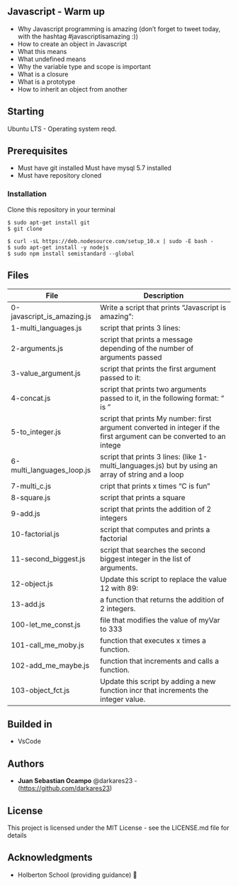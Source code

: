 ## Javascript - Warm up

- Why Javascript programming is amazing (don’t forget to tweet today, with the hashtag #javascriptisamazing :))
- How to create an object in Javascript
- What this means
- What undefined means
- Why the variable type and scope is important
- What is a closure
- What is a prototype
- How to inherit an object from another

## Starting
Ubuntu LTS - Operating system reqd.

## Prerequisites

- Must have git installed
Must have mysql 5.7 installed
- Must have repository cloned


### Installation
Clone this repository in your terminal
```
$ sudo apt-get install git
$ git clone
```
```
$ curl -sL https://deb.nodesource.com/setup_10.x | sudo -E bash -
$ sudo apt-get install -y nodejs
$ sudo npm install semistandard --global
```
## Files
| File | Description |
| ------------- | ------------- |
| 0-javascript_is_amazing.js |  Write a script that prints “Javascript is amazing”:  |
| 1-multi_languages.js  | script that prints 3 lines:  |
| 2-arguments.js  | script that prints a message depending of the number of arguments passed  |
| 3-value_argument.js  | script that prints the first argument passed to it:  |
| 4-concat.js  |  script that prints two arguments passed to it, in the following format: “ is ”  |
| 5-to_integer.js | script that prints My number: first argument converted in integer if the first argument can be converted to an intege  |
| 6-multi_languages_loop.js  | script that prints 3 lines: (like 1-multi_languages.js) but by using an array of string and a loop  |
| 7-multi_c.js  | cript that prints x times “C is fun”  |
| 8-square.js  | script that prints a square  |
| 9-add.js  | script that prints the addition of 2 integers  |
| 10-factorial.js  | script that computes and prints a factorial  |
| 11-second_biggest.js  | script that searches the second biggest integer in the list of arguments.  |
| 12-object.js  | Update this script to replace the value 12 with 89:  |
| 13-add.js  | a function that returns the addition of 2 integers.  |
| 100-let_me_const.js  |  file that modifies the value of myVar to 333  |
| 101-call_me_moby.js  | function that executes x times a function.  |
| 102-add_me_maybe.js | function that increments and calls a function.  |
| 103-object_fct.js  | Update this script by adding a new function incr that increments the integer value.  |

## Builded in

 * VsCode


## Authors

 * **Juan Sebastian Ocampo** @darkares23  -(https://github.com/darkares23)


## License

This project is licensed under the MIT License - see the LICENSE.md file for details

## Acknowledgments

 * Holberton School (providing guidance) 📢